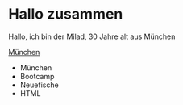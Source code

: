 # Hallo zusammen

Hallo, ich bin der Milad, 30 Jahre alt aus München

[München](https://images.app.goo.gl/tEztVSFRW6QWr4D76)

- München
- Bootcamp
- Neuefische
- HTML

